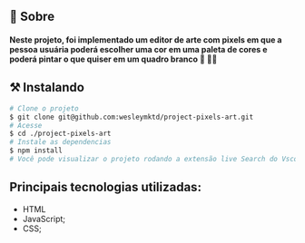 ## 🧐 Sobre

<h4 align="left"> 
	Neste projeto, foi implementado um editor de arte com pixels em que a pessoa usuária poderá escolher uma cor em uma paleta de cores e poderá pintar o que quiser em um quadro branco 🎨 🧑‍🎨
</h4>


## ⚒ Instalando <a name = "installing"></a>

```bash
# Clone o projeto
$ git clone git@github.com:wesleymktd/project-pixels-art.git
# Acesse
$ cd ./project-pixels-art
# Instale as dependencias
$ npm install
# Você pode visualizar o projeto rodando a extensão live Search do Vscode no arquivo index.html

```
## Principais tecnologias utilizadas:
- HTML
- JavaScript;
- CSS;
